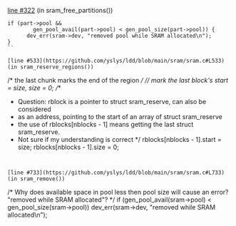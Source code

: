 [line #322](https://github.com/yslys/ldd/blob/main/sram/sram.c#L322) (in sram_free_partitions())
```
if (part->pool &&
        gen_pool_avail(part->pool) < gen_pool_size(part->pool)) {
      dev_err(sram->dev, "removed pool while SRAM allocated\n");
}
``

[line #533](https://github.com/yslys/ldd/blob/main/sram/sram.c#L533) (in sram_reserve_regions())
```
  /* the last chunk marks the end of the region */
  // mark the last block's start = size, size = 0;
  /**
   * Question: rblock is a pointer to struct sram_reserve, can also be considered
   * as an address, pointing to the start of an array of struct sram_reserve
   * the use of rblocks[nblocks - 1] means getting the last struct sram_reserve.
   * Not sure if my understanding is correct
   */
  rblocks[nblocks - 1].start = size;
  rblocks[nblocks - 1].size = 0;
```


[line #733](https://github.com/yslys/ldd/blob/main/sram/sram.c#L733) (in sram_remove())
```
/*
  Why does available space in pool less then pool size will cause an error?
  "removed while SRAM allocated"?
*/
if (gen_pool_avail(sram->pool) < gen_pool_size(sram->pool))
    dev_err(sram->dev, "removed while SRAM allocated\n");
```

